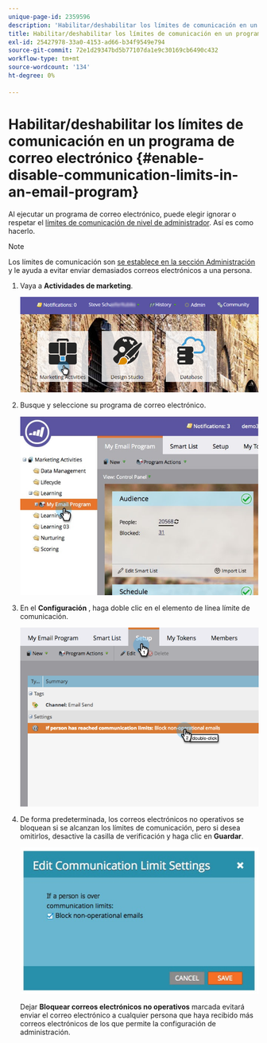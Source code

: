 ```yaml
---
unique-page-id: 2359596
description: 'Habilitar/deshabilitar los límites de comunicación en un programa de correo electrónico: documentos de Marketo: documentación del producto'
title: Habilitar/deshabilitar los límites de comunicación en un programa de correo electrónico
exl-id: 25427978-33a0-4153-ad66-b34f9549e794
source-git-commit: 72e1d29347bd5b77107da1e9c30169cb6490c432
workflow-type: tm+mt
source-wordcount: '134'
ht-degree: 0%

---
```


# Habilitar/deshabilitar los límites de comunicación en un programa de correo electrónico {#enable-disable-communication-limits-in-an-email-program}

Al ejecutar un programa de correo electrónico, puede elegir ignorar o respetar el [límites de comunicación de nivel de administrador](/help/marketo/product-docs/administration/email-setup/enable-communication-limits.md). Así es como hacerlo.

>[!NOTE]
>
>Los límites de comunicación son [se establece en la sección Administración](/help/marketo/product-docs/administration/email-setup/enable-communication-limits.md) y le ayuda a evitar enviar demasiados correos electrónicos a una persona.

1. Vaya a **Actividades de marketing**.

   ![](assets/login-marketing-activities-3.png)

1. Busque y seleccione su programa de correo electrónico.

   ![](assets/selectemailprogram-3.jpg)

1. En el **Configuración** , haga doble clic en el elemento de línea límite de comunicación.

   ![](assets/blockoperational.png)

1. De forma predeterminada, los correos electrónicos no operativos se bloquean si se alcanzan los límites de comunicación, pero si desea omitirlos, desactive la casilla de verificación y haga clic en **Guardar**.

   ![](assets/ifaperson.jpg)

   Dejar **Bloquear correos electrónicos no operativos** marcada evitará enviar el correo electrónico a cualquier persona que haya recibido más correos electrónicos de los que permite la configuración de administración.
